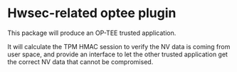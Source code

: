 # Hwsec-related optee plugin

This package will produce an OP-TEE trusted application.

It will calculate the TPM HMAC session to verify the NV data is coming
from user space, and provide an interface to let the other trusted
application get the correct NV data that cannot be compromised.
